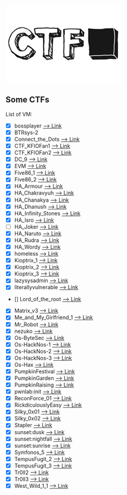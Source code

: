 ![github-large](ctf.jpg)

## Some CTFs

List of VM:
- [x] bossplayer  [--> Link](https://www.vulnhub.com/entry/bossplayersctf-1,375/)
- [x] BTRsys-2
- [x] Connect_the_Dots  [--> Link](https://www.vulnhub.com/entry/connect-the-dots-1,384/)
- [x] CTF_KFIOFan1  [--> Link](https://www.vulnhub.com/entry/ctf-kfiofan-1,260/)
- [x] CTF_KFIOFan2  [--> Link](https://www.vulnhub.com/entry/ctf-kfiofan-2,325/)
- [x] DC_9  [--> Link](https://www.vulnhub.com/entry/dc-9,412/)
- [x] EVM [--> Link](https://www.vulnhub.com/entry/evm-1,391/)
- [x] Five86_1 [--> Link](https://www.vulnhub.com/entry/five86-1,417/)
- [x] Five86_2 [--> Link](https://www.vulnhub.com/entry/five86-2,418/)
- [x] HA_Armour  [--> Link](https://www.vulnhub.com/entry/ha-armour,370/)
- [x] HA_Chakravyuh  [--> Link](https://www.vulnhub.com/entry/ha-chakravyuh,388/)
- [x] HA_Chanakya  [--> Link](https://www.vulnhub.com/entry/ha-chanakya,395/)
- [x] HA_Dhanush  [--> Link](https://www.vulnhub.com/entry/ha-dhanush,396/)
- [x] HA_Infinity_Stones  [--> Link](https://www.vulnhub.com/entry/ha-infinity-stones,366/)
- [x] HA_Isro  [--> Link](https://www.vulnhub.com/entry/ha-isro,376/)
- [ ] HA_Joker  [--> Link](https://www.vulnhub.com/entry/ha-joker,379/)
- [x] HA_Naruto [--> Link](https://www.vulnhub.com/entry/ha-naruto,381/)
- [x] HA_Rudra  [--> Link](https://www.vulnhub.com/entry/ha-rudra,386/)
- [x] HA_Wordy  [--> Link](https://www.vulnhub.com/entry/ha-wordy,363/)
- [x] homeless  [--> Link](https://www.vulnhub.com/entry/homeless-1,215/)
- [x] Kioptrix_1  [--> Link](https://www.vulnhub.com/?q=Kioptrix&sort=date-des)
- [x] Kioptrix_2  [--> Link](https://www.vulnhub.com/?q=Kioptrix&sort=date-des)
- [x] Kioptrix_3  [--> Link](https://www.vulnhub.com/?q=Kioptrix&sort=date-des)
- [x] lazysysadmin  [--> Link](https://www.vulnhub.com/entry/lazysysadmin-1,205/)
- [x] literallyvulnerable  [--> Link](https://www.vulnhub.com/entry/ua-literally-vulnerable,407/)
- [] Lord_of_the_root  [--> Link]()
- [x] Matrix_v3  [--> Link](https://www.vulnhub.com/entry/matrix-3,326/)
- [X] Me_and_My_Girlfriend_1  [--> Link](https://www.vulnhub.com/entry/me-and-my-girlfriend-1,409/) 
- [x] Mr_Robot  [--> Link](https://www.vulnhub.com/entry/mr-robot-1,151/)
- [x] nezuko  [--> Link](https://www.vulnhub.com/entry/nezuko-1,352/)
- [x] Os-ByteSec  [--> Link](https://www.vulnhub.com/entry/hacknos-os-bytesec,393/)
- [x] Os-HackNos-1  [--> Link](https://www.vulnhub.com/entry/hacknos-os-hacknos,401/)
- [x] Os-HackNos-2  [--> Link](https://www.vulnhub.com/entry/hacknos-os-hacknos-21,403/)
- [x] Os-HackNos-3  [--> Link](https://www.vulnhub.com/entry/hacknos-os-hacknos-3,410/)
- [x] Os-Hax  [--> Link](https://www.vulnhub.com/entry/hacknos-os-hax,389/)
- [x] PumpkinFestival  [--> Link](https://www.vulnhub.com/entry/mission-pumpkin-v10-pumpkinfestival,329/)
- [x] PumpkinGarden  [--> Link](https://www.vulnhub.com/entry/mission-pumpkin-v10-pumpkingarden,321/)
- [x] PumpkinRaising  [--> Link](https://www.vulnhub.com/entry/mission-pumpkin-v10-pumpkinraising,324/)
- [x] pwnlab:init  [--> Link](https://www.vulnhub.com/entry/pwnlab-init,158/)
- [x] ReconForce_01  [--> Link](https://www.vulnhub.com/entry/hacknos-reconforce,416/)
- [x] RickdiculouslyEasy  [--> Link](https://www.vulnhub.com/entry/rickdiculouslyeasy-1,207/)
- [x] Silky_0x01  [--> Link](https://www.vulnhub.com/entry/silky-ctf-0x01,306/)
- [x] Silky_0x02  [--> Link](https://www.vulnhub.com/entry/silky-ctf-0x02,307/)
- [x] Stapler  [--> Link](https://www.vulnhub.com/entry/stapler-1,150/)
- [x] sunset:dusk  [--> Link](https://www.vulnhub.com/entry/sunset-dusk,404/)
- [x] sunset:nightfall  [--> Link](https://www.vulnhub.com/entry/sunset-nightfall,355/)
- [x] sunset:sunrise  [--> Link](https://www.vulnhub.com/entry/sunset-sunrise,406/)
- [x] Symfonos_5  [--> Link](https://www.vulnhub.com/entry/symfonos-5,415/)
- [x] TempusFugit_2  [--> Link](https://www.vulnhub.com/entry/tempus-fugit-2,364/)
- [x] TempusFugit_3  [--> Link](https://www.vulnhub.com/entry/tempus-fugit-3,398/)
- [x] Tr0ll2  [--> Link](https://www.vulnhub.com/entry/tr0ll-2,107/)
- [x] Tr0ll3  [--> Link](https://www.vulnhub.com/entry/tr0ll-3,340/)
- [x] West_Wild_1_1  [--> Link]()
